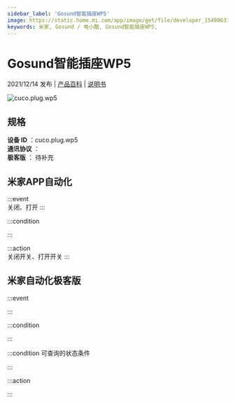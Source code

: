 ```yaml
---
sidebar_label: 'Gosund智能插座WP5'
image: https://static.home.mi.com/app/image/get/file/developer_15480633240zxst3j5.png
keywords: 米家, Gosund / 电小酷, Gosund智能插座WP5, 
---
```

# Gosund智能插座WP5

2021/12/14 发布 | [产品百科](https://home.mi.com/webapp/content/baike/product/index.html?model=cuco.plug.wp5/) | [说明书](https://home.mi.com/views/introduction.html?model=cuco.plug.wp5&region=cn)

![cuco.plug.wp5](https://static.home.mi.com/app/image/get/file/developer_15480633240zxst3j5.png)

## 规格  
> 
**设备 ID** ：cuco.plug.wp5  
**通讯协议** ：  
**极客版**  ： 待补充 


## 米家APP自动化  

:::event  
关闭、打开
:::

:::condition  

:::

:::action   
关闭开关、打开开关
:::

## 米家自动化极客版  

:::event  

:::

:::condition  

:::

:::condition 可查询的状态条件  

:::

:::action  

:::

        
